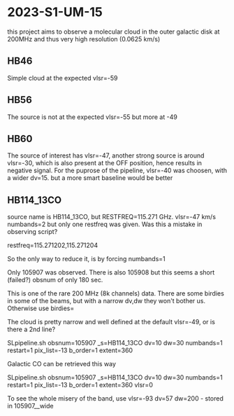 # 2023-S1-UM-15

this project aims to observe a molecular cloud in the outer galactic disk at 200MHz
and thus very high resolution (0.0625 km/s)

## HB46

Simple cloud at the expected vlsr=-59

## HB56

The source is not at the expected vlsr=-55 but more at -49

## HB60

The source of interest has vlsr=-47, another strong source is around vlsr=-30, which is also present
at the OFF position, hence results in negative signal.   For the puprose of the pipeline, vlsr=-40 was
choosen, with a wider dv=15.  but a more smart baseline would be better


## HB114_13CO

source name is HB114_13CO, but RESTFREQ=115.271 GHz.   vlsr=-47 km/s
numbands=2 but only one restfreq was given. Was this a mistake in observing script?

restfreq=115.271202,115.271204

So the only way to reduce it, is by forcing numbands=1

Only 105907 was observed. There is also 105908 but this seems a short (failed?) obsnum of only 180 sec.

This is one of the rare 200 MHz (8k channels) data. There are some birdies in some of
the beams, but with a narrow dv,dw they won't bother us. Otherwise use birdies=

The cloud is pretty narrow and well defined at the default vlsr=-49, or is there a 2nd line?

SLpipeline.sh obsnum=105907 _s=HB114_13CO dv=10 dw=30 numbands=1 restart=1 pix_list=-13 b_order=1 extent=360

Galactic CO can be retrieved this way

SLpipeline.sh obsnum=105907 _s=HB114_13CO dv=10 dw=30 numbands=1 restart=1 pix_list=-13 b_order=1 extent=360 vlsr=0

To see the whole misery of the band, use  vlsr=-93 dv=57 dw=200  - stored in 105907__wide

